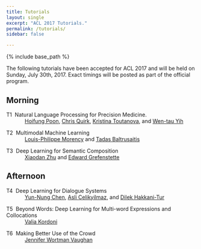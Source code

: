 ```yaml
---
title: Tutorials
layout: single
excerpt: "ACL 2017 Tutorials."
permalink: /tutorials/
sidebar: false

---
```

{% include base_path %}

The following tutorials have been accepted for ACL 2017 and will be held on Sunday, July 30th, 2017. Exact timings will be posted as part of the official program.

## Morning


<span class="btn btn--small">T1</span>&nbsp;&nbsp;Natural Language Processing for Precision Medicine. <br/>
<span style="padding-left: 49px;"><a href="http://research.microsoft.com/en-us/um/people/hoifung/">Hoifung Poon</a>, <a href="https://www.microsoft.com/en-us/research/people/chrisq/">Chris Quirk</a>, <a href="https://scholar.google.com/citations?user=9qY7NPEAAAAJ&amp;hl=en">Kristina Toutanova</a>, and <a href="https://www.microsoft.com/en-us/research/people/scottyih/">Wen-tau Yih</a></span>

<span class="btn btn--small">T2</span>&nbsp;&nbsp;Multimodal Machine Learning<br/>
<span style="padding-left: 49px;"><a href="https://www.cs.cmu.edu/~morency/">Louis-Philippe Morency</a> and <a href="http://www.cl.cam.ac.uk/~tb346/">Tadas Baltrusaitis</a></span>

<span class="btn btn--small">T3</span>&nbsp;&nbsp;Deep Learning for Semantic Composition<br/>
<span style="padding-left: 49px;"><a href="http://www.xiaodanzhu.com/about.html">Xiaodan Zhu</a> and <a href="http://egrefen.com">Edward Grefenstette</a></span>

## Afternoon

<span class="btn btn--small">T4</span>&nbsp;&nbsp;Deep Learning for Dialogue Systems<br/>
<span style="padding-left: 49px;"><a href="http://www.cs.cmu.edu/~yvchen/">Yun-Nung Chen</a>, <a href="https://www.microsoft.com/en-us/research/people/aslicel/">Asli Celikyilmaz</a>, and <a href="https://research.google.com/pubs/104927.html">Dilek Hakkani-Tur</a></span>

<span class="btn btn--small">T5</span>&nbsp;&nbsp;Beyond Words: Deep Learning for Multi-word Expressions and Collocations<br/>
<span style="padding-left: 49px;"><a href="https://www.angl.hu-berlin.de/department/staff/kordoni">Valia Kordoni</a></span>

<span class="btn btn--small">T6</span>&nbsp;&nbsp;Making Better Use of the Crowd<br/>
<span style="padding-left: 49px;"><a href="http://www.jennwv.com">Jennifer Wortman Vaughan</a></span>

